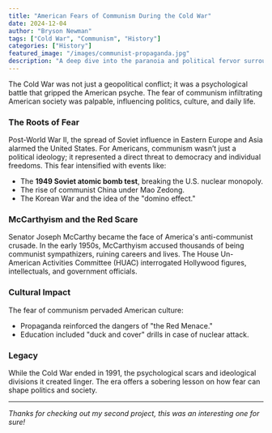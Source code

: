```yaml
---
title: "American Fears of Communism During the Cold War"
date: 2024-12-04
author: "Bryson Newman"
tags: ["Cold War", "Communism", "History"]
categories: ["History"]
featured_image: "/images/communist-propaganda.jpg"
description: "A deep dive into the paranoia and political fervor surrounding communism in America during the Cold War."
---
```


The Cold War was not just a geopolitical conflict; it was a psychological battle that gripped the American psyche. The fear of communism infiltrating American society was palpable, influencing politics, culture, and daily life.

### The Roots of Fear

Post-World War II, the spread of Soviet influence in Eastern Europe and Asia alarmed the United States. For Americans, communism wasn’t just a political ideology; it represented a direct threat to democracy and individual freedoms. This fear intensified with events like:

- The **1949 Soviet atomic bomb test**, breaking the U.S. nuclear monopoly.
- The rise of communist China under Mao Zedong.
- The Korean War and the idea of the "domino effect."

### McCarthyism and the Red Scare

Senator Joseph McCarthy became the face of America's anti-communist crusade. In the early 1950s, McCarthyism accused thousands of being communist sympathizers, ruining careers and lives. The House Un-American Activities Committee (HUAC) interrogated Hollywood figures, intellectuals, and government officials.

### Cultural Impact

The fear of communism pervaded American culture:

- Propaganda reinforced the dangers of "the Red Menace."
- Education included "duck and cover" drills in case of nuclear attack.

### Legacy

While the Cold War ended in 1991, the psychological scars and ideological divisions it created linger. The era offers a sobering lesson on how fear can shape politics and society.

---

*Thanks for checking out my second project, this was an interesting one for sure!*
